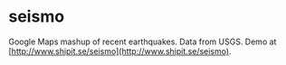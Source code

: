 seismo
======

Google Maps mashup of recent earthquakes. Data from USGS.
Demo at [http://www.shipit.se/seismo](http://www.shipit.se/seismo).
